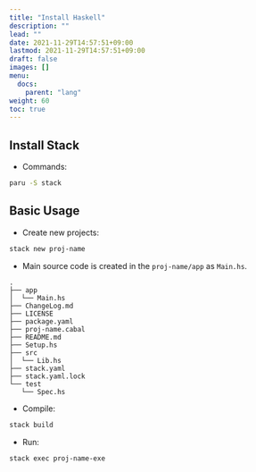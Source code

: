 ```yaml
---
title: "Install Haskell"
description: ""
lead: ""
date: 2021-11-29T14:57:51+09:00
lastmod: 2021-11-29T14:57:51+09:00
draft: false
images: []
menu: 
  docs:
    parent: "lang"
weight: 60
toc: true
---
```


## Install Stack

- Commands:

```sh
paru -S stack
```

## Basic Usage

- Create new projects:

```sh
stack new proj-name
```

- Main source code is created in the `proj-name/app` as `Main.hs`.

```text
.
├── app
│  └── Main.hs
├── ChangeLog.md
├── LICENSE
├── package.yaml
├── proj-name.cabal
├── README.md
├── Setup.hs
├── src
│  └── Lib.hs
├── stack.yaml
├── stack.yaml.lock
└── test
   └── Spec.hs
```

- Compile:

```sh
stack build
```

- Run:

```sh
stack exec proj-name-exe
```
